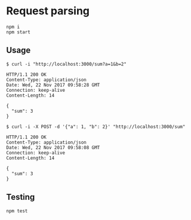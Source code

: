 # Request parsing

```shell
npm i
npm start
```

## Usage

```shell
$ curl -i "http://localhost:3000/sum?a=1&b=2"

HTTP/1.1 200 OK
Content-Type: application/json
Date: Wed, 22 Nov 2017 09:58:28 GMT
Connection: keep-alive
Content-Length: 14

{
  "sum": 3
}
```

```shell
$ curl -i -X POST -d '{"a": 1, "b": 2}' "http://localhost:3000/sum"

HTTP/1.1 200 OK
Content-Type: application/json
Date: Wed, 22 Nov 2017 09:58:08 GMT
Connection: keep-alive
Content-Length: 14

{
  "sum": 3
}
```

## Testing

```shell
npm test
```